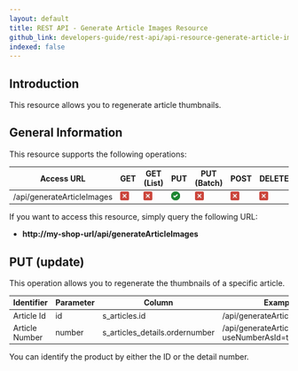 ```yaml
---
layout: default
title: REST API - Generate Article Images Resource
github_link: developers-guide/rest-api/api-resource-generate-article-images/index.md
indexed: false
---
```


## Introduction

This resource allows you to regenerate article thumbnails.

## General Information

This resource supports the following operations:

|  Access URL                 | GET                 | GET (List)          | PUT                   | PUT (Batch)         | POST                | DELETE              | DELETE (Batch)      |
|-----------------------------|---------------------|---------------------|-----------------------|---------------------|---------------------|---------------------|---------------------|
| /api/generateArticleImages         | ![No](../img/no.png) | ![No](../img/no.png) | ![Yes](../img/yes.png) | ![No](../img/no.png) | ![No](../img/no.png) | ![No](../img/no.png) | ![No](../img/no.png) |

If you want to access this resource, simply query the following URL:

* **http://my-shop-url/api/generateArticleImages**

## PUT (update)

This operation allows you to regenerate the thumbnails of a specific article.

| Identifier     | Parameter   | Column                            | Example call                                         |
|----------------|-------------|-----------------------------------|------------------------------------------------------|
| Article Id     | id           | s_articles.id                     | /api/generateArticleImages/2                          |
| Article Number | number       | s_articles_details.ordernumber | /api/generateArticleImages/20003?useNumberAsId=true  |

You can identify the product by either the ID or the detail number.
